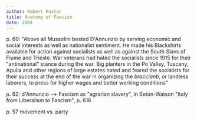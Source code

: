 ```yaml
---
author: Robert Paxton
title: Anatomy of Fascism
date: 2004
---
```


p. 60: "Above all Mussolini bested D'Annunzio by serving economic and social interests as well as nationalist sentiment. He made his Blackshirts available for action against socialists as well as against the South Slavs of Fiume and Trieste. War veterans had hated the socialists since 1915 for their "antinational" stance during the war. Big planters in the Po Valley, Tuscany, Apulia and other regions of large estates hated and feared the socialists for their success at the end of the war in organizing the _braccianti_, or landless laborers, to press for higher wages and better working conditions"

p. 62: d'Annunzio --> Fascism as "agrarian slavery", in Seton-Watson "Italy from Liberalism to Fascism", p. 616

p. 57 movement vs. party
